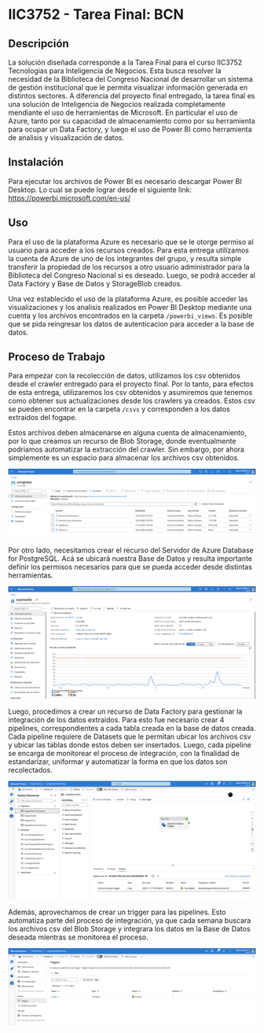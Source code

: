 # IIC3752 - Tarea Final: BCN

## Descripción

La solución diseñada corresponde a la Tarea Final para el curso IIC3752 Tecnologias para Inteligencia de Negocios. Esta busca resolver la necesidad de la Biblioteca del Congreso Nacional de desarrollar un sistema de gestión institucional que le permita visualizar información generada en distintos sectores. A diferencia del proyecto final entregado, la tarea final es una solución de Inteligencia de Negocios realizada completamente mendiante el uso de herramientas de Microsoft. En particular el uso de Azure, tanto por su capacidad de almacenamiento como por su herramienta para ocupar un Data Factory, y luego el uso de Power BI como herramienta de analisis y visualización de datos.

## Instalación

Para ejecutar los archivos de Power BI es necesario descargar Power BI Desktop. Lo cual se puede lograr desde el siguiente link: https://powerbi.microsoft.com/en-us/

## Uso

Para el uso de la plataforma Azure es necesario que se le otorge permiso al usuario para acceder a los recursos creados. Para esta entrega utilizamos la cuenta de Azure de uno de los integrantes del grupo, y resulta simple transferir la propiedad de los recursos a otro usuario administrador para la Biblioteca del Congreso Nacional si es deseado. Luego, se podrá acceder al Data Factory y Base de Datos y StorageBlob creados.

Una vez establecido el uso de la plataforma Azure, es posible acceder las visualizaciones y los analisis realizados en Power BI Desktop mediante una cuenta y los archivos encontrados en la carpeta `/powerbi_views`. Es posible que se pida reingresar los datos de autenticacion para acceder a la base de datos.

## Proceso de Trabajo

Para empezar con la recolección de datos, utilizamos los csv obtenidos desde el crawler entregado para el proyecto final. Por lo tanto, para efectos de esta entrega, utilizaremos los csv obtenidos y asumiremos que tenemos como obtener sus actualizaciones desde los crawlers ya creados. Estos csv se pueden encontrar en la carpeta `/csvs` y corresponden a los datos extraidos del fogape.

Estos archivos deben almacenarse en alguna cuenta de almacenamiento, por lo que creamos un recurso de Blob Storage, donde eventualmente podriamos automatizar la extracción del crawler. Sin embargo, por ahora simplemente es un espacio para almacenar los archivos csv obtenidos.

![Blob Storage](images/BlobStorage.png)

Por otro lado, necesitamos crear el recurso del Servidor de Azure Database for PostgreSQL. Acá se ubicará nuestra Base de Datos y resulta importante definir los permisos necesarios para que se pueda acceder desde distintas herramientas.

![PSQL Server](images/ServidorPSQL.png)

Luego, procedimos a crear un recurso de Data Factory para gestionar la integración de los datos extraidos. Para esto fue necesario crear 4 pipelines, correspondientes a cada tabla creada en la base de datos creada. Cada pipeline requiere de Datasets que le permitan ubicar los archivos csv y ubicar las tablas donde estos deben ser insertados. Luego, cada pipeline se encarga de monitorear el proceso de integración, con la finalidad de estandarizar, uniformar y automatizar la forma en que los datos son recolectados.

![Data Factory: Pipelines](images/DataFactoryPipelines.png)

Además, aprovechamos de crear un trigger para las pipelines. Esto automatiza parte del proceso de integración, ya que cada semana buscara los archivos csv del Blob Storage y integrara los datos en la Base de Datos deseada mientras se monitorea el proceso.

![Data Factory: Trigger](images/DataFactoryTriggers.png)

